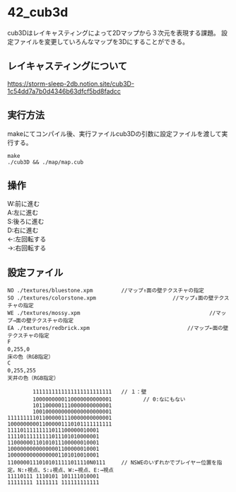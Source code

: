 # 42_cub3d

cub3Dはレイキャスティングによって2Dマップから３次元を表現する課題。
設定ファイルを変更していろんなマップを3Dにすることができる。

## レイキャスティングについて
https://storm-sleep-2db.notion.site/cub3D-1c54dd7a7b0d4346b63dfcf5bd8fadcc

## 実行方法
makeにてコンパイル後、実行ファイルcub3Dの引数に設定ファイルを渡して実行する。
```
make
./cub3D && ./map/map.cub 
```

## 操作
W:前に進む<br>
A:左に進む<br>
S:後ろに進む<br>
D:右に進む<br>
←:左回転する<br>
→:右回転する<br>

## 設定ファイル

```
NO ./textures/bluestone.xpm         //マップ↑面の壁テクスチャの指定
SO ./textures/colorstone.xpm　　　　　　　　　　　　　　 //マップ↓面の壁テクスチャの指定
WE ./textures/mossy.xpm　　　　　　　　　　　　　　　　　　　　　　　　 //マップ→面の壁テクスチャの指定
EA ./textures/redbrick.xpm　　　　　　　　　　　　　　　　　　 //マップ←面の壁テクスチャの指定
F 0,255,0　　　　　　　　　　　　　　　　　　　　　　　　　　　　　　　　　　　　　　　　　　　　　　　　　　　　　　//床の色（RGB指定）
C 0,255,255　　　　　　　　　　　　　　　　　　　　　　　　　　　　　　　　　　　　　　　　　　　　　　　　　　//天井の色（RGB指定）

        1111111111111111111111111   // １：壁
        1000000000110000000000001　　　　　　// 0:なにもない
        1011000001110000000000001
        1001000000000000000000001
111111111011000001110000000000001
100000000011000001110101111111111
11110111111111011100000010001
11110111111111011101010000001
11000000110101011100000010001
10000000000000001100000010001
10000000000000001101010010001
11000001110101011111011110N0111     // NSWEのいずれかでプレイヤー位置を指定。N:↑視点、S:↓視点、W:←視点、E:→視点
11110111 1110101 101111010001
11111111 1111111 111111111111
```
